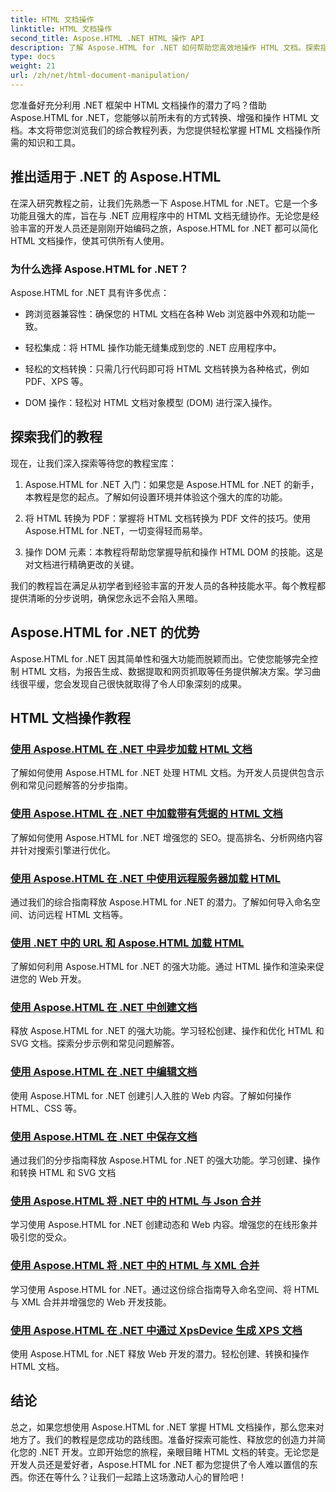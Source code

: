```yaml
---
title: HTML 文档操作
linktitle: HTML 文档操作
second_title: Aspose.HTML .NET HTML 操作 API
description: 了解 Aspose.HTML for .NET 如何帮助您高效地操作 HTML 文档。探索指导您完成整个过程的教程。
type: docs
weight: 21
url: /zh/net/html-document-manipulation/
---
```


您准备好充分利用 .NET 框架中 HTML 文档操作的潜力了吗？借助 Aspose.HTML for .NET，您能够以前所未有的方式转换、增强和操作 HTML 文档。本文将带您浏览我们的综合教程列表，为您提供轻松掌握 HTML 文档操作所需的知识和工具。

## 推出适用于 .NET 的 Aspose.HTML

在深入研究教程之前，让我们先熟悉一下 Aspose.HTML for .NET。它是一个多功能且强大的库，旨在与 .NET 应用程序中的 HTML 文档无缝协作。无论您是经验丰富的开发人员还是刚刚开始编码之旅，Aspose.HTML for .NET 都可以简化 HTML 文档操作，使其可供所有人使用。

### 为什么选择 Aspose.HTML for .NET？

Aspose.HTML for .NET 具有许多优点：

- 跨浏览器兼容性：确保您的 HTML 文档在各种 Web 浏览器中外观和功能一致。

- 轻松集成：将 HTML 操作功能无缝集成到您的 .NET 应用程序中。

- 轻松的文档转换：只需几行代码即可将 HTML 文档转换为各种格式，例如 PDF、XPS 等。

- DOM 操作：轻松对 HTML 文档对象模型 (DOM) 进行深入操作。

## 探索我们的教程

现在，让我们深入探索等待您的教程宝库：

1. Aspose.HTML for .NET 入门：如果您是 Aspose.HTML for .NET 的新手，本教程是您的起点。了解如何设置环境并体验这个强大的库的功能。

2. 将 HTML 转换为 PDF：掌握将 HTML 文档转换为 PDF 文件的技巧。使用 Aspose.HTML for .NET，一切变得轻而易举。

3. 操作 DOM 元素：本教程将帮助您掌握导航和操作 HTML DOM 的技能。这是对文档进行精确更改的关键。

我们的教程旨在满足从初学者到经验丰富的开发人员的各种技能水平。每个教程都提供清晰的分步说明，确保您永远不会陷入黑暗。

## Aspose.HTML for .NET 的优势

Aspose.HTML for .NET 因其简单性和强大功能而脱颖而出。它使您能够完全控制 HTML 文档，为报告生成、数据提取和网页抓取等任务提供解决方案。学习曲线很平缓，您会发现自己很快就取得了令人印象深刻的成果。

## HTML 文档操作教程
### [使用 Aspose.HTML 在 .NET 中异步加载 HTML 文档](./load-html-doc-asynchronously/)
了解如何使用 Aspose.HTML for .NET 处理 HTML 文档。为开发人员提供包含示例和常见问题解答的分步指南。
### [使用 Aspose.HTML 在 .NET 中加载带有凭据的 HTML 文档](./load-html-doc-with-credentials/)
了解如何使用 Aspose.HTML for .NET 增强您的 SEO。提高排名、分析网络内容并针对搜索引擎进行优化。
### [使用 Aspose.HTML 在 .NET 中使用远程服务器加载 HTML](./load-html-using-remote-server/)
通过我们的综合指南释放 Aspose.HTML for .NET 的潜力。了解如何导入命名空间、访问远程 HTML 文档等。
### [使用 .NET 中的 URL 和 Aspose.HTML 加载 HTML](./load-html-using-url/)
了解如何利用 Aspose.HTML for .NET 的强大功能。通过 HTML 操作和渲染来促进您的 Web 开发。
### [使用 Aspose.HTML 在 .NET 中创建文档](./creating-a-document/)
释放 Aspose.HTML for .NET 的强大功能。学习轻松创建、操作和优化 HTML 和 SVG 文档。探索分步示例和常见问题解答。
### [使用 Aspose.HTML 在 .NET 中编辑文档](./editing-a-document/)
使用 Aspose.HTML for .NET 创建引人入胜的 Web 内容。了解如何操作 HTML、CSS 等。
### [使用 Aspose.HTML 在 .NET 中保存文档](./saving-a-document/)
通过我们的分步指南释放 Aspose.HTML for .NET 的强大功能。学习创建、操作和转换 HTML 和 SVG 文档
### [使用 Aspose.HTML 将 .NET 中的 HTML 与 Json 合并](./merge-html-with-json/)
学习使用 Aspose.HTML for .NET 创建动态和 Web 内容。增强您的在线形象并吸引您的受众。
### [使用 Aspose.HTML 将 .NET 中的 HTML 与 XML 合并](./merge-html-with-xml/)
学习使用 Aspose.HTML for .NET。通过这份综合指南导入命名空间、将 HTML 与 XML 合并并增强您的 Web 开发技能。
### [使用 Aspose.HTML 在 .NET 中通过 XpsDevice 生成 XPS 文档](./generate-xps-documents-by-xpsdevice/)
使用 Aspose.HTML for .NET 释放 Web 开发的潜力。轻松创建、转换和操作 HTML 文档。

## 结论

总之，如果您想使用 Aspose.HTML for .NET 掌握 HTML 文档操作，那么您来对地方了。我们的教程是您成功的路线图。准备好探索可能性、释放您的创造力并简化您的 .NET 开发。立即开始您的旅程，亲眼目睹 HTML 文档的转变。无论您是开发人员还是爱好者，Aspose.HTML for .NET 都为您提供了令人难以置信的东西。你还在等什么？让我们一起踏上这场激动人心的冒险吧！